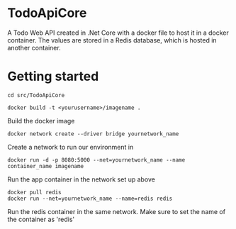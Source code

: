 # TodoApiCore

A Todo Web API created in .Net Core with a docker file to host it in a docker container. 
The values are stored in a Redis database, which is hosted in another container.


# Getting started

    cd src/TodoApiCore
    
    docker build -t <yourusername>/imagename .
Build the docker image

    docker network create --driver bridge yournetwork_name
Create a network to run our environment in

    docker run -d -p 8080:5000 --net=yournetwork_name --name container_name imagename
Run the app container in the network set up above

    docker pull redis
    docker run --net=yournetwork_name --name=redis redis
Run the redis container in the same network. Make sure to set the name of the container as 'redis'

